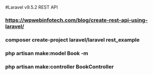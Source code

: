 #Laravel v9.5.2 REST API
### https://wpwebinfotech.com/blog/create-rest-api-using-laravel/
### composer create-project laravel/laravel rest_example
### php artisan make:model Book -m
### php artisan make:controller BookController


